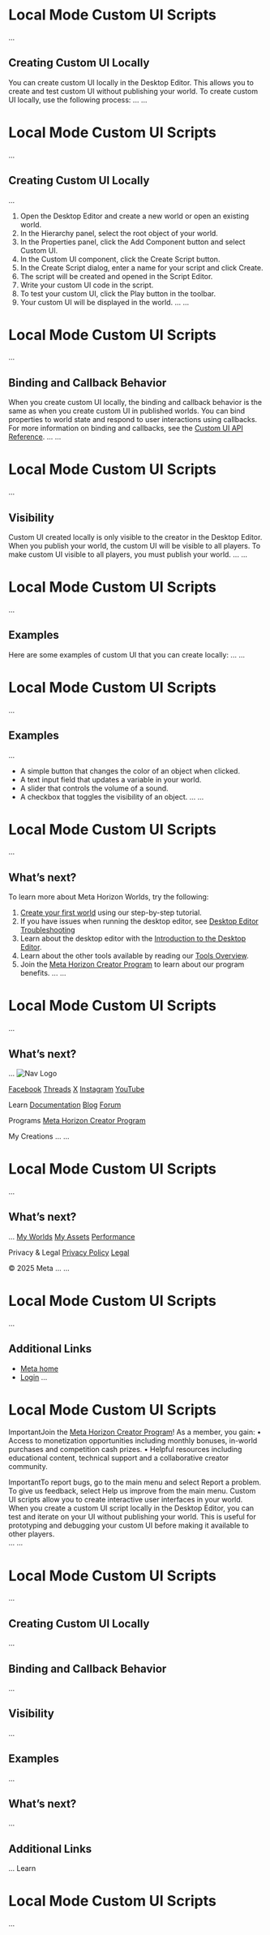 # Local Mode Custom UI Scripts
...
## Creating Custom UI Locally

 You can create custom UI locally in the Desktop Editor. This allows you to
create and test custom UI without publishing your world. To create custom UI locally, use the following process:
...
...
# Local Mode Custom UI Scripts
...
## Creating Custom UI Locally
...
1. Open the Desktop Editor and create a new world or open an existing world.
2. In the Hierarchy panel, select the root object of your world.
3. In the Properties panel, click the Add Component button and select Custom UI.
4. In the Custom UI component, click the Create Script button.
5. In the Create Script dialog, enter a name for your script and click Create.
6. The script will be created and opened in the Script Editor.
7. Write your custom UI code in the script.
8. To test your custom UI, click the Play button in the toolbar.
9. Your custom UI will be displayed in the world.
...
...
# Local Mode Custom UI Scripts
...
## Binding and Callback Behavior

 When you create custom UI locally, the binding and callback behavior is the
same as when you create custom UI in published worlds. You can bind properties
to world state and respond to user interactions using callbacks. For more
information on binding and callbacks, see the [Custom UI API Reference](https://developers.meta.com/horizon-worlds/learn/documentation/desktop-editor/custom-ui/api-reference-for-custom-ui).
...
...
# Local Mode Custom UI Scripts
...
## Visibility

 Custom UI created locally is only visible to the creator in the Desktop Editor.
When you publish your world, the custom UI will be visible to all players. To
make custom UI visible to all players, you must publish your world.
...
...
# Local Mode Custom UI Scripts
...
## Examples

 Here are some examples of custom UI that you can create locally:
...
...
# Local Mode Custom UI Scripts
...
## Examples
...
- A simple button that changes the color of an object when clicked.
- A text input field that updates a variable in your world.
- A slider that controls the volume of a sound.
- A checkbox that toggles the visibility of an object.
...
...
# Local Mode Custom UI Scripts
...
## What’s next?

 To learn more about Meta Horizon Worlds, try the following:
1. [Create your first world](https://developers.meta.com/horizon-worlds/learn/documentation/get-started/create-your-first-world/) using our step-by-step tutorial.
2. If you have issues when running the desktop editor, see [Desktop Editor Troubleshooting](https://developers.meta.com/horizon-worlds/learn/documentation/desktop-editor/help-and-reference/troubleshooting/)
3. Learn about the desktop editor with the [Introduction to the Desktop Editor](https://developers.meta.com/horizon-worlds/learn/documentation/desktop-editor/getting-started/introduction-to-desktop-editor/).
4. Learn about the other tools available by reading our [Tools Overview](https://developers.meta.com/horizon-worlds/learn/documentation/get-started/tools-overview/).
5. Join the [Meta Horizon Creator Program](https://developers.meta.com/horizon-worlds/programs/) to learn about our program benefits.
    ...
...
# Local Mode Custom UI Scripts
...
## What’s next?
...
    ![Nav Logo](https://static.xx.fbcdn.net/rsrc.php/yE/r/3SoBlk8EqOQ.svg)


[Facebook](https://www.facebook.com/MetaHorizon/)
[Threads](https://www.threads.com/@metahorizon)
[X](https://x.com/MetaHorizon)
[Instagram](https://www.instagram.com/metahorizon/)
[YouTube](https://www.youtube.com/@MetaQuestVR)

 Learn
[Documentation](https://developers.meta.com/horizon-worlds/learn/documentation/)
[Blog](https://developers.meta.com/horizon/blog/)
[Forum](https://communityforums.atmeta.com/t5/Creator-Forum/ct-p/Meta_Horizon_Creator_Forums)

 Programs
[Meta Horizon Creator Program](https://developers.meta.com/horizon-worlds/programs/)

 My Creations
...
...
# Local Mode Custom UI Scripts
...
## What’s next?
...
[My Worlds](https://horizon.meta.com/creator/worlds_all/?utm_source=horizon_worlds_creator)
[My Assets](https://horizon.meta.com/creator/assets/?utm_source=horizon_worlds_creator)
[Performance](https://horizon.meta.com/creator/performance/traces/?utm_source=horizon_worlds_creator)

 Privacy & Legal
[Privacy Policy](https://www.meta.com/legal/privacy-policy/)
[Legal](https://www.meta.com/legal/supplemental-terms-of-service/)

 © 2025 Meta
...
...
# Local Mode Custom UI Scripts
...
## Additional Links
- [Meta home](https://developers.meta.com/horizon-worlds/)
- [Login](https://developers.meta.com/login/?redirect_uri=https%3A%2F%2Fdevelopers.meta.com%2Fhorizon-worlds%2Flearn%2Fdocumentation%2Fdesktop-editor%2Fcustom-ui%2Flocal-mode-custom-ui-scripts%2F)
...
# Local Mode Custom UI Scripts

 ImportantJoin the [Meta Horizon Creator Program](https://developers.meta.com/horizon-worlds/programs)! As a member, you gain:
• Access to monetization opportunities including monthly bonuses, in-world
purchases and competition cash prizes.
• Helpful resources including educational content, technical support and a
collaborative creator community.

 ImportantTo report bugs, go to the main menu and select Report a problem. To give us feedback, select Help us improve from the main menu. Custom UI scripts allow you to create interactive user interfaces in your world.
When you create a custom UI script locally in the Desktop Editor, you can test
and iterate on your UI without publishing your world. This is useful for
prototyping and debugging your custom UI before making it available to other
players.  
...
...
# Local Mode Custom UI Scripts
...
## Creating Custom UI Locally
...
## Binding and Callback Behavior
...
## Visibility
...
## Examples
...
## What’s next?
...
## Additional Links
...
      Learn
# Local Mode Custom UI Scripts
...
